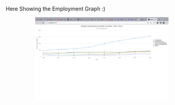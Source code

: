 Here Showing the Employment Graph :)


<p align="center"> <img src="https://github.com/guruchara/GRAPH_TEST/blob/main/grow.png" width="350" title="hover text">
